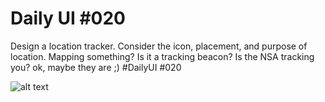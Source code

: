 <h1>Daily UI #020</h1>

Design a location tracker. Consider the icon, placement, and purpose of location. Mapping something? Is it a tracking beacon? Is the NSA tracking you? ok, maybe they are ;) #DailyUI #020


![alt text](https://pbs.twimg.com/media/E0asMSHXEAYNV3b?format=jpg&name=large)
